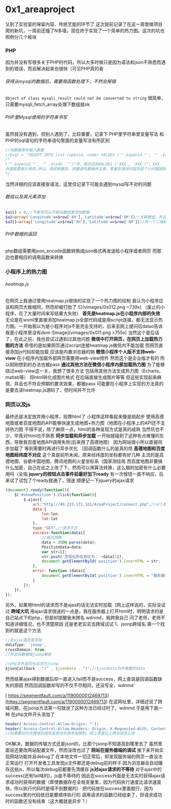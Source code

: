 # 0x1_areaproject
又到了实验室的保留内容、传统艺能的环节了
这次提前记录了在这一周里做项目爬的新坑，一周前还撞了N多墙，现在终于实现了一个简单的热力图。这次的坑也照例分几个板块
### PHP
因为并没有写很多关于PHP的代码，所以大多时候只是因为语法和json不熟悉而遇到的错误，而且解决起来也很快（可见PHP真的香
###### 获得从mysql的数据后，需要用函数处理下，不然会报错
`Object of class mysqli_result could not be converted to string`
很简单，只需要mysqli_fetch_array处理下数组就ok
###### PHP里Mysql使用的字符串书写
虽然我没有遇到，但别人遇到了，比较重要，记录下
PHP里字符串里变量写法 
和PHP的sql语句的字符串语句里面的变量写法有所区别
```php
//向数据库中插入数据
//$sql = "INSERT INTO list (openid, code) VALUES ('".$openid."', '" .$code ."')";
/*
('".$openid."', '" .$code ."')"中，格式应如VALUES ('XXX', 'XXX')"，XXX
外面是要有引号的,所以，改成参数后，拼接语句要格外注意，笔者在调试时因为这个小问题困扰了很久
*/
```
当然详细的应该直接查语法，这里仅记录下可能会遇到mysql写不对的问题
###### 数组以及其元素添加
```php
$a1[] = 0;//不断写可以不断往数组里添加数据
$a2=array('Longitude'=>$row['XH'],'Latitude'=>$row['XM'])//关联数组，并且初始化时就有了两个元素
$a3[]=array('Longitude'=>$row['XH'],'Latitude'=>$row['XM'])//向一个二维数组添加一个元素
```
###### PHP数据的返回
php数组需要用json_encode函数转换成json格式再发送给小程序或者网页
而那边也要相应的调用函数来转换
### 小程序上的热力图
###### heatmap.js
在网页上我通过使用heatmap.js很快的实现了一个热力图的绘制
我认为小程序应该和网页大致相同，然而却被打脸了
![](vimages/0x012.png =739x)
（废止的小程序，花了大量时间来写结果大失败）
**首先是heatmap.js在小程序内部的失效**
无论是在wxml里直接添加heatmap.js全部代码或是用script连接，都无法显示热力图。一开始我以为是小程序对js不是完全支持的，后来去网上提问后dalao告诉我是小程序里没有dom
![image](vimages/0x011.png =755x)
当然这个是后话了，在此之前，我也尝试过遇到过其他问题
**微信中打开网页，在网页上加载热力图的方法**
奇怪的是如果网页通过script连接heatmap.js微信内不能加载
而网页直接添加js代码却能加载
应该是内置浏览器的锅
**微信小程序个人版不支持web-view**
在小程序内加载外部网页需要用web-view控件
然而这个是企业版才有的
所以刚刚想到的办法也被pass
**通过其他方法在微信小程序内部加载热力图**
为了能够绕过web-view这一关，我想了很多方法
包括用其他方法生成热力图（Echarts、matlab等）
将html转化成图片格式
在后端直接生成图片等等
但这些实现起来麻烦，并且也不符合预期的要求效果，都被pass
可能要在小程序上实现的方法真的是要去读heatmap.js源码了，但时间并不允许
### 网页以及js
最终还是决定放弃用小程序，投靠html了
小程序这样看起来像是刚起步
使用高德地图或者百度地图的API能够快速生成地图+热力图（地图在小程序上的API还不支持热力图
不得不说，除了麻烦一点，html的各种呈现方式是真的成熟
当然坑也不少，毕竟对html也不熟悉
**同步加载和异步加载**
一开始就碰到了这种有点难懂的东西，导致我百度地图API调用失败(后来用了高德地图）
因为网站很小所以直接同步加载了
等到需要时再进行异步优化
（回调函数什么的是真的烦
**高德地图和百度地图经纬度不对应**
这个真是前所未闻，原来经纬度的坐标都有好几种
主流的是高德地图、谷歌中国地图、腾讯地图的火星坐标系（国家测绘局
而百度地图非要搞什么加密，自己在此之上改了下，然而可以用算法转换，这么屑的加密有什么必要用吗（全恼
**jquery的按钮点击事件前最好加下ready**
有一次按钮一直不响应，后来试了试包了个ready就通了，很迷
顺便记一下jquery的ajax请求
```js
(document).ready(function(){
	$('#showPosition').click(function(){
		$.ajax({
			url:"http://49.233.171.101/AreaProject/connect.php",//url务必写全，尤其是前面的http://
			data:{
				lon:lon,
				lat:lat
			},
			type:"GET",//请求方式
			success:function(data){
				//格式转换
				data = JSON.parse(data);
				PositionData=data;
				var str=[];
				str.push('您现在所在景区为：'+data[1]);
				document.getElementById('position').innerHTML = str;
			},
			error: function (data){
				document.getElementById('position').innerHTML = "服务器不在状态QAQ";
        	}
		});
	});
});
```
另外，如果用html的请求而不是ajax的话无法实时加载（网上这样说的，实际没试过
**跨域大坑**
用ajax请求很迷的一点是，我在服务器上打开html时，明明请求的是自己站点下的php，但是却提醒我未跨名
wdnmd，我跨我自己
问了老师，老师不知道详细情况，也不清楚原因
还是老老实实去跨域试试
1、jsonp跨域名
第一个找到的就是这个方法
```js
//在ajax请求里添加
dataType: 'jsonp',  
crossDomain: true,
//并且将数据按jsonp解析

//php文件返回也必须为jsonp
$jsonCallback . "(" . $jsonData . ")";//$jsonData为所需要的data
```
然而结果ajax得到数据后却一直进入fail而不是success，网上查说是回调函数缺失的原因
然而回调函数却写的不仅不尽相同，还没写全，wdnmd

[
https://segmentfault.com/a/1190000012469713](https://segmentfault.com/a/1190000012469713)
在这网址里，详细述说了跨域问题，在jsonp方法第一句就说了这种方法已经过时了，wdnmd
于是用下面一种
在php文件开头添加了
```php
header('Access-Control-Allow-Origin: *');
header('Access-Control-Allow-Headers: Origin, X-Requested-With, Content-Type, Accept');
//如果要对允许跨域的域名或其他东西添加限制，网上百度以上两句话怎么改
```
OK解决，数据的传输方式还是json的，比那个jsonp不知道高到哪里去了
虽然里面说还要改网站配置文件，然而没改也过了
**网站在服务器端的调试**
接下来开始实现网站功能并且debug了
在本地文件一切正常后，却发现服务端的网页一直没法正常运行
打开开发者工具发现js文件都还是debug前的样子
因为浏览器会自动缓存这些js，所以每次debug前都要先清缓存
**js对ajax请求的不等待**
对于ajax中的success(还有fail啥的)，js是不等待的
因此在success外面是无法实时获得ajax请求成功时获得的数据（即使数据存在全局变量里，因为代码执行速度比请求速度快，所以执行代码时是得不到数据的）
把代码放在success里面就行，因为success里的代码依旧是要顺序执行的
调用请求的函数已经结束了，但请求成功时的函数还没有结束（这大概就是异步？）
